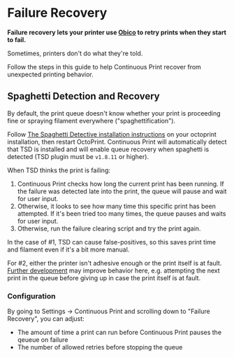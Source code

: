 # Failure Recovery

**Failure recovery lets your printer use [Obico](http://obico.io) to retry prints when they start to fail.**

Sometimes, printers don't do what they're told.

Follow the steps in this guide to help Continuous Print recover from unexpected printing behavior.

## Spaghetti Detection and Recovery

By default, the print queue doesn't know whether your print is proceeding fine or spraying filament everywhere ("spaghettification").

Follow [The Spaghetti Detective installation instructions](https://www.thespaghettidetective.com/docs/octoprint-plugin-setup/) on your octoprint installation, then restart OctoPrint. Continuous Print will automatically detect that TSD is installed and will enable queue recovery when spaghetti is detected (TSD plugin must be `v1.8.11` or higher).

When TSD thinks the print is failing:

1. Continuous Print checks how long the current print has been running. If the failure was detected late into the print, the queue will pause and wait for user input.
2. Otherwise, it looks to see how many time this specific print has been attempted. If it's been tried too many times, the queue pauses and waits for user input.
3. Otherwise, run the failure clearing script and try the print again.

In the case of #1, TSD can cause false-positives, so this saves print time and filament even if it's a bit more manual.

For #2, either the printer isn't adhesive enough or the print itself is at fault. [Further development](https://github.com/smartin015/continuousprint/issues/37) may improve behavior here, e.g. attempting the next print in the queue before giving up in case the print itself is at fault.

### Configuration

By going to Settings -> Continuous Print and scrolling down to "Failure Recovery", you can adjust:

* The amount of time a print can run before Continuous Print pauses the qeueue on failure
* The number of allowed retries before stopping the queue
